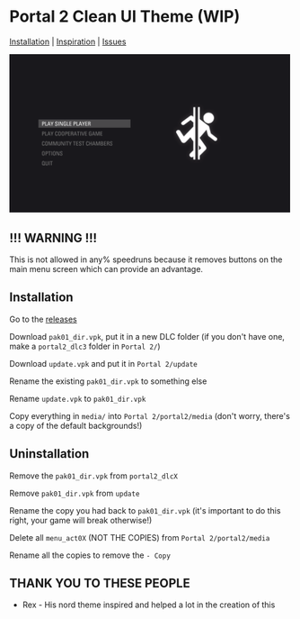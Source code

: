 # Portal 2 Clean UI Theme (WIP)
[Installation](https://github.com/MrSlimeDiamond/p2-cleanui#installation) | [Inspiration](https://gamebanana.com/mods/22973) | [Issues](https://github.com/MrSlimeDiamond/p2-cleanui/issues)

<img src="./screenshots/portal2_3OryiHkf0f.png" alt="how it looks atm" width="500"/>

## !!! WARNING !!!
This is not allowed in any% speedruns because it removes buttons on the main menu screen which can provide an advantage.

## Installation
Go to the [releases](https://github.com/MrSlimeDiamond/p2-cleanui/releases)
 
Download `pak01_dir.vpk`, put it in a new DLC folder (if you don't have one, make a `portal2_dlc3` folder in `Portal 2/`)

Download `update.vpk` and put it in `Portal 2/update` 

Rename the existing `pak01_dir.vpk` to something else

Rename `update.vpk` to `pak01_dir.vpk`

Copy everything in `media/` into `Portal 2/portal2/media` (don't worry, there's a copy of the default backgrounds!)

## Uninstallation
Remove the `pak01_dir.vpk` from `portal2_dlcX`

Remove `pak01_dir.vpk` from `update`

Rename the copy you had back to `pak01_dir.vpk` (it's important to do this right, your game will break otherwise!)

Delete all `menu_act0X` (NOT THE COPIES) from `Portal 2/portal2/media`

Rename all the copies to remove the `- Copy`

## THANK YOU TO THESE PEOPLE
* Rex - His nord theme inspired and helped a lot in the creation of this